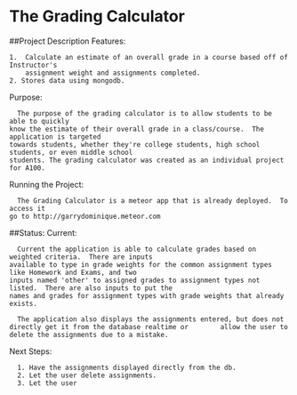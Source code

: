 # The Grading Calculator

##Project Description
  Features:
  
    1.  Calculate an estimate of an overall grade in a course based off of Instructor's 
        assignment weight and assignments completed.
    2. Stores data using mongodb.
  
  Purpose:
  
      The purpose of the grading calculator is to allow students to be able to quickly 
    know the estimate of their overall grade in a class/course.  The application is targeted 
    towards students, whether they're college students, high school students, or even middle school
    students. The grading calculator was created as an individual project for A100.
    
  
  Running the Project:
  
      The Grading Calculator is a meteor app that is already deployed.  To access it
    go to http://garrydominique.meteor.com
    
##Status:
  Current:
  
      Current the application is able to calculate grades based on weighted criteria.  There are inputs
    available to type in grade weights for the common assignment types like Homework and Exams, and two 
    inputs named 'other' to assigned grades to assignment types not listed.  There are also inputs to put the 
    names and grades for assignment types with grade weights that already exists.
    
      The application also displays the assignments entered, but does not directly get it from the database realtime or        allow the user to delete the assignments due to a mistake. 
  
  Next Steps:
  
      1. Have the assignments displayed directly from the db.
      2. Let the user delete assignments.
      3. Let the user 
